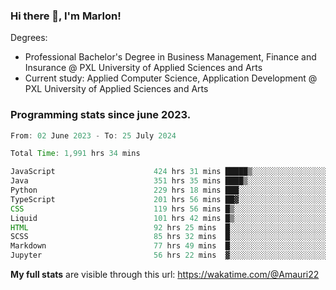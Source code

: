 
### Hi there 👋, I'm Marlon!

Degrees: 
- Professional Bachelor's Degree in Business Management, Finance and Insurance @ PXL University of Applied Sciences and Arts
- Current study: Applied Computer Science, Application Development @ PXL University of Applied Sciences and Arts

### Programming stats since june 2023.
<!--START_SECTION:waka-->

```java
From: 02 June 2023 - To: 25 July 2024

Total Time: 1,991 hrs 34 mins

JavaScript                      424 hrs 31 mins █████▒░░░░░░░░░░░░░░░░░░░   21.18 %
Java                            351 hrs 35 mins ████▒░░░░░░░░░░░░░░░░░░░░   17.54 %
Python                          229 hrs 18 mins ███░░░░░░░░░░░░░░░░░░░░░░   11.44 %
TypeScript                      201 hrs 56 mins ██▓░░░░░░░░░░░░░░░░░░░░░░   10.08 %
CSS                             119 hrs 56 mins █▒░░░░░░░░░░░░░░░░░░░░░░░   05.98 %
Liquid                          101 hrs 42 mins █▒░░░░░░░░░░░░░░░░░░░░░░░   05.07 %
HTML                            92 hrs 25 mins  █░░░░░░░░░░░░░░░░░░░░░░░░   04.61 %
SCSS                            85 hrs 32 mins  █░░░░░░░░░░░░░░░░░░░░░░░░   04.27 %
Markdown                        77 hrs 49 mins  █░░░░░░░░░░░░░░░░░░░░░░░░   03.88 %
Jupyter                         56 hrs 22 mins  ▓░░░░░░░░░░░░░░░░░░░░░░░░   02.81 %
```

<!--END_SECTION:waka-->
**My full stats** are visible through this url: https://wakatime.com/@Amauri22
